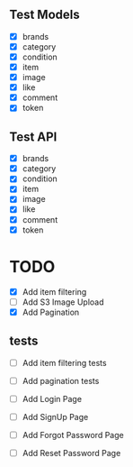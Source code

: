 ## Test Models

- [x] brands
- [x] category
- [x] condition
- [x] item
- [x] image
- [x] like
- [x] comment
- [x] token

## Test API

- [x] brands
- [x] category
- [x] condition
- [x] item
- [x] image
- [x] like
- [x] comment
- [x] token

# TODO

- [x] Add item filtering
- [ ] Add S3 Image Upload
- [x] Add Pagination

## tests

- [ ] Add item filtering tests
- [ ] Add pagination tests

- [ ] Add Login Page
- [ ] Add SignUp Page
- [ ] Add Forgot Password Page
- [ ] Add Reset Password Page
